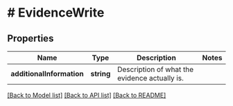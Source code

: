 # # EvidenceWrite

## Properties

Name | Type | Description | Notes
------------ | ------------- | ------------- | -------------
**additionalInformation** | **string** | Description of what the evidence actually is. |

[[Back to Model list]](../../README.md#models) [[Back to API list]](../../README.md#endpoints) [[Back to README]](../../README.md)

